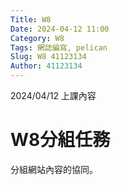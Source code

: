```yaml
---
Title: W8
Date: 2024-04-12 11:00
Category: W8
Tags: 網誌編寫, pelican
Slug: W8 41123134
Author: 41123134
---
```


2024/04/12 上課內容

<!-- PELICAN_END_SUMMARY -->

# W8分組任務
分組網站內容的協同。